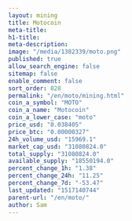 ```yaml
---
layout: mining
title: Motocoin
meta-title: 
h1-title: 
meta-description: 
image: "/media/1382339/moto.png"
published: true
allow_search_engine: false
sitemap: false
enable_comment: false
sort_order: 828
permalink: "/en/moto/mining.html"
coin_a_symbol: "MOTO"
coin_a_name: "Motocoin"
coin_a_lower_case: "moto"
price_usd: "0.038405"
price_btc: "0.00000327"
24h_volume_usd: "15969.1"
market_cap_usd: "31080824.0"
total_supply: "31080824.0"
available_supply: "18550194.0"
percent_change_1h: "1.38"
percent_change_24h: "11.25"
percent_change_7d: "-53.47"
last_updated: "1517140744"
parent-url: "/en/moto/"
author: Sam
---
```



